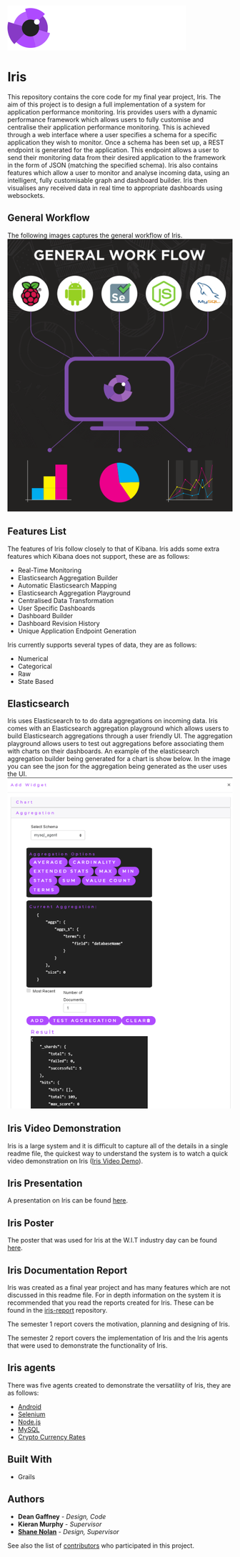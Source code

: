 <div style="background-image:url(./images/iris_jumbo_bg.png);">
    <div style="position: relative; left: 0; top: 0;">
        <img src="./images/iris_logo_colour.png" style="position: relative; top: 0; left: 0;"/>
    </div>
</div>

# Iris

This repository contains the core code for my final year project, Iris. The aim of this project is to design a full implementation of a system for application performance monitoring. Iris provides users with a dynamic performance framework which allows users to fully customise and centralise their application performance monitoring.  This is achieved through a web interface where a user specifies a schema for a specific application they wish to monitor. Once a schema has been set up, a REST endpoint is generated for the application.  This endpoint allows a user to send their monitoring data from their desired application to the framework in the form of JSON (matching the specified schema). Iris also contains features which allow a user to monitor and analyse incoming data, using an intelligent, fully customisable graph and dashboard builder.  Iris then visualises any received data in real time to appropriate dashboards using websockets.

## General Workflow
The following images captures the general workflow of Iris.
<br/>
![Iris General Workflow](./images/iris-general-workflow.PNG)

## Features List
The features of Iris follow closely to that of Kibana. Iris adds some extra features which Kibana does not support, these are as follows:
* Real-Time Monitoring
* Elasticsearch Aggregation Builder
* Automatic Elasticsearch Mapping
* Elasticsearch Aggregation Playground
* Centralised Data Transformation
* User Specific Dashboards
* Dashboard Builder
* Dashboard Revision History
* Unique Application Endpoint Generation

Iris currently supports several types of data, they are as follows:
* Numerical
* Categorical
* Raw
* State Based

## Elasticsearch
Iris uses Elasticsearch to to do data aggregations on incoming data. Iris comes with an Elasticsearch aggregation playground which allows users to build Elasticsearch aggregations through a user friendly UI. The aggregation playground allows users to test out aggregations before associating them with charts on their dashboards. An example of the elasticsearch aggregation builder being generated for a chart is show below. In the image you can see the json for the aggregation being generated as the user uses the UI.
<br/>
![Elasticsearch Aggregation Playground](./images/iris-chart-agg-builder.PNG)

## Iris Video Demonstration
Iris is a large system and it is difficult to capture all of the details in a single readme file, the quickest way to understand the system is to watch a quick video demonstration on Iris ([Iris Video Demo](https://www.youtube.com/watch?v=_4BrCjIJeNk)).

## Iris Presentation
A presentation on Iris can be found [here](https://docs.google.com/presentation/d/1hVUR8WAre52-dlXGmbzmUwJK9PCOiS0Z_uR8PyuRilw/edit?usp=sharing).

## Iris Poster
The poster that was used for Iris at the W.I.T industry day can be found [here](https://drive.google.com/file/d/1BZMQUfYcGy-KQV87PGrVrMMxZLu7kgyW/view?usp=sharing).

## Iris Documentation Report
Iris was created as a final year project and has many features which are not discussed in this readme file. For in depth information on the system it is recommended that you read the reports created for Iris. These can be found in the [iris-report](https://github.com/DeanGaffney/iris-report) repository.

The semester 1 report covers the motivation, planning and designing of Iris.

The semester 2 report covers the implementation of Iris and the Iris agents that were used to demonstrate the functionality of Iris.

## Iris agents
There was five agents created to demonstrate the versatility of Iris, they are as follows:

* [Android](https://github.com/DeanGaffney/iris-android)
* [Selenium](https://github.com/DeanGaffney/iris-selenium)
* [Node.js](https://github.com/DeanGaffney/iris-node)
* [MySQL](https://github.com/DeanGaffney/iris-mysql)
* [Crypto Currency Rates](https://github.com/DeanGaffney/iris-crypto-rates)

## Built With

* Grails

## Authors

* **Dean Gaffney** - *Design, Code* 
* **Kieran Murphy** - *Supervisor*
* **[Shane Nolan](https://github.com/shanenolanwit)** - *Design, Supervisor*

See also the list of [contributors](https://github.com/DeanGaffney/iris/graphs/contributors) who participated in this project.
